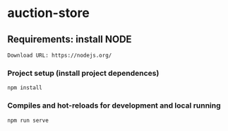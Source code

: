 # auction-store

## Requirements: install NODE
```
Download URL: https://nodejs.org/
```

### Project setup (install project dependences)
```
npm install
```

### Compiles and hot-reloads for development and local running
```
npm run serve
```
